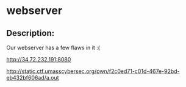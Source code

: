 
# webserver
## Description:
Our webserver has a few flaws in it :(

http://34.72.232.191:8080

http://static.ctf.umasscybersec.org/pwn/f2c0ed71-c01d-467e-92bd-eb432bf606ad/a.out

